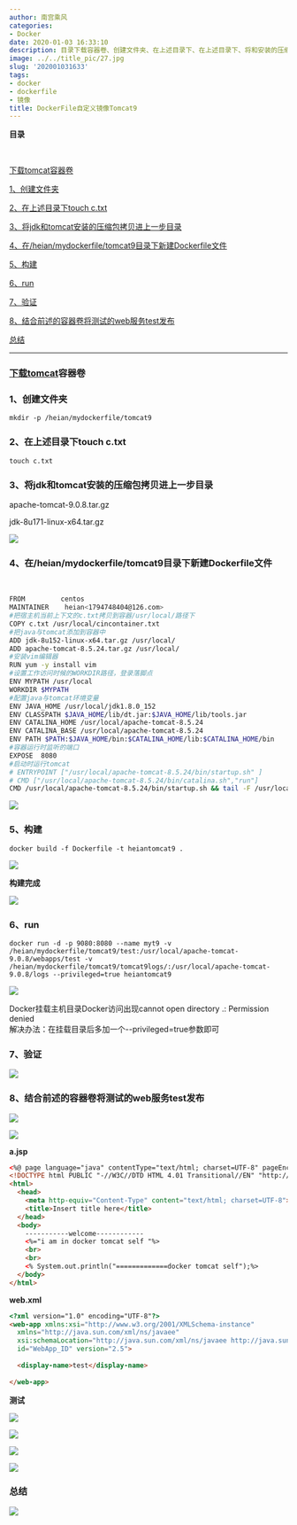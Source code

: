 ```yaml
---
author: 南宫乘风
categories:
- Docker
date: 2020-01-03 16:33:10
description: 目录下载容器卷、创建文件夹、在上述目录下、在上述目录下、将和安装的压缩包拷贝进上一步目录、在目录下新建文件、构建、、验证、结合前述的容器卷将测试的服务发布总结下载容器卷、创建文件夹、在上述目录下、将和。。。。。。。
image: ../../title_pic/27.jpg
slug: '202001031633'
tags:
- docker
- dockerfile
- 镜像
title: DockerFile自定义镜像Tomcat9
---
```


<!--more-->

**目录**

 

[下载tomcat容器卷](#%E4%B8%8B%E8%BD%BDtomcat%E5%AE%B9%E5%99%A8%E5%8D%B7)

[1、创建文件夹](#1%E3%80%81%E5%88%9B%E5%BB%BA%E6%96%87%E4%BB%B6%E5%A4%B9)

[2、在上述目录下touch c.txt](<#2、在上述目录下touch c.txt>)

[3、将jdk和tomcat安装的压缩包拷贝进上一步目录](#3%E3%80%81%E5%B0%86jdk%E5%92%8Ctomcat%E5%AE%89%E8%A3%85%E7%9A%84%E5%8E%8B%E7%BC%A9%E5%8C%85%E6%8B%B7%E8%B4%9D%E8%BF%9B%E4%B8%8A%E4%B8%80%E6%AD%A5%E7%9B%AE%E5%BD%95)

[4、在/heian/mydockerfile/tomcat9目录下新建Dockerfile文件](#4%E3%80%81%E5%9C%A8%2Fheian%2Fmydockerfile%2Ftomcat9%E7%9B%AE%E5%BD%95%E4%B8%8B%E6%96%B0%E5%BB%BADockerfile%E6%96%87%E4%BB%B6)

[5、构建](#5%E3%80%81%E6%9E%84%E5%BB%BA)

[6、run](#6%E3%80%81run)

[7、验证](#7%E3%80%81%E9%AA%8C%E8%AF%81)

[8、结合前述的容器卷将测试的web服务test发布](#8%E3%80%81%E7%BB%93%E5%90%88%E5%89%8D%E8%BF%B0%E7%9A%84%E5%AE%B9%E5%99%A8%E5%8D%B7%E5%B0%86%E6%B5%8B%E8%AF%95%E7%9A%84web%E6%9C%8D%E5%8A%A1test%E5%8F%91%E5%B8%83)

[总结](#%E6%80%BB%E7%BB%93)

---

### [下载tomcat](https://github.com/docker-library/tomcat/blob/46fb91d392f48c4e606cb6f845c4be37d6bacffc/9.0/jdk8/corretto/Dockerfile)容器卷

### 1、创建文件夹

```
mkdir -p /heian/mydockerfile/tomcat9
```

### 2、在上述目录下touch c.txt

```
touch c.txt
```

### 3、将jdk和tomcat安装的压缩包拷贝进上一步目录

apache-tomcat-9.0.8.tar.gz

jdk-8u171-linux-x64.tar.gz

![](../../image/20200103150556666.png)

### 4、在/heian/mydockerfile/tomcat9目录下新建Dockerfile文件

 

```bash
FROM         centos
MAINTAINER    heian<1794748404@126.com>
#把宿主机当前上下文的c.txt拷贝到容器/usr/local/路径下
COPY c.txt /usr/local/cincontainer.txt
#把java与tomcat添加到容器中
ADD jdk-8u152-linux-x64.tar.gz /usr/local/
ADD apache-tomcat-8.5.24.tar.gz /usr/local/
#安装vim编辑器
RUN yum -y install vim
#设置工作访问时候的WORKDIR路径，登录落脚点
ENV MYPATH /usr/local
WORKDIR $MYPATH
#配置java与tomcat环境变量
ENV JAVA_HOME /usr/local/jdk1.8.0_152
ENV CLASSPATH $JAVA_HOME/lib/dt.jar:$JAVA_HOME/lib/tools.jar
ENV CATALINA_HOME /usr/local/apache-tomcat-8.5.24
ENV CATALINA_BASE /usr/local/apache-tomcat-8.5.24
ENV PATH $PATH:$JAVA_HOME/bin:$CATALINA_HOME/lib:$CATALINA_HOME/bin
#容器运行时监听的端口
EXPOSE  8080
#启动时运行tomcat
# ENTRYPOINT ["/usr/local/apache-tomcat-8.5.24/bin/startup.sh" ]
# CMD ["/usr/local/apache-tomcat-8.5.24/bin/catalina.sh","run"]
CMD /usr/local/apache-tomcat-8.5.24/bin/startup.sh && tail -F /usr/local/apache-tomcat-8.5.24/bin/logs/catalina.out
```

![](../../image/20200103151312441.png)

### 5、构建

```
docker build -f Dockerfile -t heiantomcat9 .
```

![](../../image/20200103160233624.png)

**构建完成**

![](../../image/20200103160320912.png)

### 6、run

```
docker run -d -p 9080:8080 --name myt9 -v /heian/mydockerfile/tomcat9/test:/usr/local/apache-tomcat-9.0.8/webapps/test -v /heian/mydockerfile/tomcat9/tomcat9logs/:/usr/local/apache-tomcat-9.0.8/logs --privileged=true heiantomcat9
```

![](../../image/20200103160625359.png)

Docker挂载主机目录Docker访问出现cannot open directory .: Permission denied  
解决办法：在挂载目录后多加一个--privileged=true参数即可

### 7、验证

![](../../image/20200103160704631.png)

### 8、结合前述的容器卷将测试的web服务test发布

![](../../image/20200103161202296.png)

![](../../image/20200103161645120.png)

**a.jsp**

```html
<%@ page language="java" contentType="text/html; charset=UTF-8" pageEncoding="UTF-8"%>
<!DOCTYPE html PUBLIC "-//W3C//DTD HTML 4.01 Transitional//EN" "http://www.w3.org/TR/html4/loose.dtd">
<html>
  <head>
    <meta http-equiv="Content-Type" content="text/html; charset=UTF-8">
    <title>Insert title here</title>
  </head>
  <body>
    -----------welcome------------
    <%="i am in docker tomcat self "%>
    <br>
    <br>
    <% System.out.println("=============docker tomcat self");%>
  </body>
</html>
```

**web.xml**

```html
<?xml version="1.0" encoding="UTF-8"?>
<web-app xmlns:xsi="http://www.w3.org/2001/XMLSchema-instance"
  xmlns="http://java.sun.com/xml/ns/javaee"
  xsi:schemaLocation="http://java.sun.com/xml/ns/javaee http://java.sun.com/xml/ns/javaee/web-app_2_5.xsd"
  id="WebApp_ID" version="2.5">
  
  <display-name>test</display-name>
 
</web-app>
```

**测试**

![](../../image/20200103162009410.png)

![](../../image/20200103163112368.png)

![](../../image/20200103163123955.png)

![](../../image/20200103163134733.png)

### **总结**

![](../../image/20200103163155505.png)